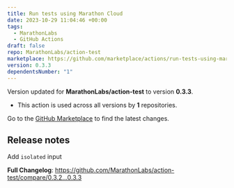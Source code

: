 ```yaml
---
title: Run tests using Marathon Cloud
date: 2023-10-29 11:04:46 +00:00
tags:
  - MarathonLabs
  - GitHub Actions
draft: false
repo: MarathonLabs/action-test
marketplace: https://github.com/marketplace/actions/run-tests-using-marathon-cloud
version: 0.3.3
dependentsNumber: "1"
---
```



Version updated for **MarathonLabs/action-test** to version **0.3.3**.
- This action is used across all versions by **1** repositories.

Go to the [GitHub Marketplace](https://github.com/marketplace/actions/run-tests-using-marathon-cloud) to find the latest changes.

## Release notes

Add `isolated` input

**Full Changelog**: https://github.com/MarathonLabs/action-test/compare/0.3.2...0.3.3
